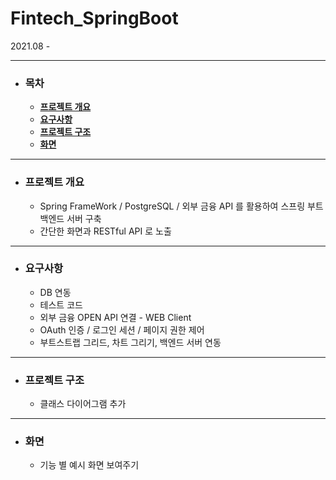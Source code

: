 # Fintech_SpringBoot

2021.08 -

___
- ### 목차
  - [**프로젝트 개요**](#outline)
  - [**요구사항**](#requirements)
  - [**프로젝트 구조**](#structure)
  - [**화면**](#screen) 

___
- ### 프로젝트 개요<a id="outline"></a> 
  - Spring FrameWork / PostgreSQL / 외부 금융 API 를 활용하여 스프링 부트 백엔드 서버 구축
  - 간단한 화면과 RESTful API 로 노출
___
- ### 요구사항<a id="requirements"></a>
  - DB 연동
  - 테스트 코드
  - 외부 금융 OPEN API 연결 - WEB Client
  - OAuth 인증 / 로그인 세션 / 페이지 권한 제어
  - 부트스트랩 그리드, 차트 그리기, 백엔드 서버 연동
___
- ### 프로젝트 구조 <a id="structure"></a> 
  - 클래스 다이어그램 추가
___
- ### 화면<a id="screen"></a> 
  - 기능 별 예시 화면 보여주기
